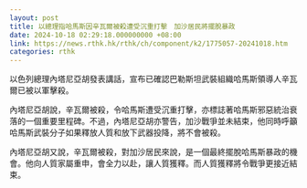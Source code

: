 ```yaml
---
layout: post
title: 以總理指哈馬斯因辛瓦爾被殺遭受沉重打擊　加沙居民將擺脫暴政
date: 2024-10-18 02:29:18.000000000 +08:00
link: https://news.rthk.hk/rthk/ch/component/k2/1775057-20241018.htm
categories: rthk
---
```


以色列總理內塔尼亞胡發表講話，宣布已確認巴勒斯坦武裝組織哈馬斯領導人辛瓦爾已被以軍擊殺。

內塔尼亞胡說，辛瓦爾被殺，令哈馬斯遭受沉重打擊，亦標誌著哈馬斯邪惡統治衰落的一個重要里程碑。不過，內塔尼亞胡亦警告，加沙戰爭並未結束，他同時呼籲哈馬斯武裝分子如果釋放人質和放下武器投降，將不會被殺。

內塔尼亞胡又說，辛瓦爾被殺，對加沙居民來說，是一個最終擺脫哈馬斯暴政的機會。他向人質家屬重申，會全力以赴，讓人質獲釋。而人質獲釋將令戰爭更接近結束。
